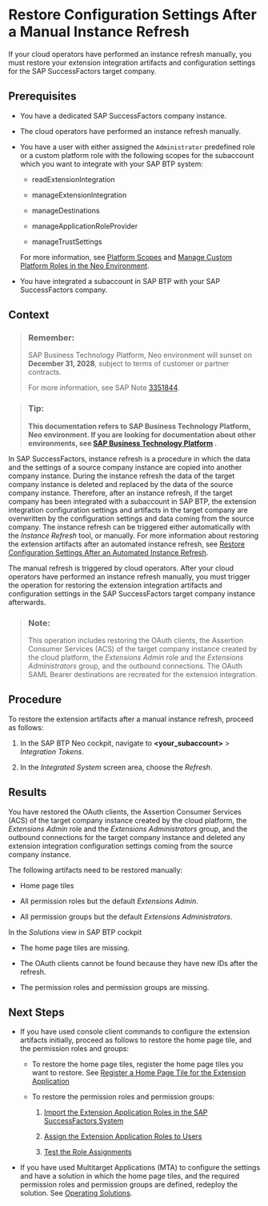 <!-- loio45d048169c504a6a97d9a2ad0bb32389 -->

# Restore Configuration Settings After a Manual Instance Refresh

If your cloud operators have performed an instance refresh manually, you must restore your extension integration artifacts and configuration settings for the SAP SuccessFactors target company.



## Prerequisites

-   You have a dedicated SAP SuccessFactors company instance.

-   The cloud operators have performed an instance refresh manually.

-   You have a user with either assigned the `Administrator` predefined role or a custom platform role with the following scopes for the subaccount which you want to integrate with your SAP BTP system:

    -   readExtensionIntegration

    -   manageExtensionIntegration

    -   manageDestinations

    -   manageApplicationRoleProvider

    -   manageTrustSettings


    For more information, see [Platform Scopes](https://help.sap.com/viewer/65de2977205c403bbc107264b8eccf4b/Cloud/en-US/f2260746ed8e446fafdeaaa8ab43e307.html) and [Manage Custom Platform Roles in the Neo Environment](https://help.sap.com/viewer/65de2977205c403bbc107264b8eccf4b/Cloud/en-US/ede5f721e78e4d678c87c8a200c564ca.html).

-   You have integrated a subaccount in SAP BTP with your SAP SuccessFactors company.



## Context

> ### Remember:  
> SAP Business Technology Platform, Neo environment will sunset on **December 31, 2028**, subject to terms of customer or partner contracts.
> 
> For more information, see SAP Note [3351844](https://me.sap.com/notes/3351844).

> ### Tip:  
> **This documentation refers to SAP Business Technology Platform, Neo environment. If you are looking for documentation about other environments, see [SAP Business Technology Platform](https://help.sap.com/docs/btp/sap-business-technology-platform/sap-business-technology-platform?version=Cloud) .**

In SAP SuccessFactors, instance refresh is a procedure in which the data and the settings of a source company instance are copied into another company instance. During the instance refresh the data of the target company instance is deleted and replaced by the data of the source company instance. Therefore, after an instance refresh, if the target company has been integrated with a subaccount in SAP BTP, the extension integration configuration settings and artifacts in the target company are overwritten by the configuration settings and data coming from the source company. The instance refresh can be triggered either automatically with the *Instance Refresh* tool, or manually. For more information about restoring the extension artifacts after an automated instance refresh, see [Restore Configuration Settings After an Automated Instance Refresh](restore-configuration-settings-after-an-automated-instance-refresh-e4ad14c.md).

The manual refresh is triggered by cloud operators. After your cloud operators have performed an instance refresh manually, you must trigger the operation for restoring the extension integration artifacts and configuration settings in the SAP SuccessFactors target company instance afterwards.

> ### Note:  
> This operation includes restoring the OAuth clients, the Assertion Consumer Services \(ACS\) of the target company instance created by the cloud platform, the *Extensions Admin* role and the *Extensions Administrators* group, and the outbound connections. The OAuth SAML Bearer destinations are recreated for the extension integration.



## Procedure

To restore the extension artifacts after a manual instance refresh, proceed as follows:

1.  In the SAP BTP Neo cockpit, navigate to **<your\_subaccount\>** \> *Integration Tokens*.

2.  In the *Integrated System* screen area, choose the *Refresh*.




## Results

You have restored the OAuth clients, the Assertion Consumer Services \(ACS\) of the target company instance created by the cloud platform, the *Extensions Admin* role and the *Extensions Administrators* group, and the outbound connections for the target company instance and deleted any extension integration configuration settings coming from the source company instance.

The following artifacts need to be restored manually:

-   Home page tiles

-   All permission roles but the default *Extensions Admin*.

-   All permission groups but the default *Extensions Administrators*.


In the *Solutions* view in SAP BTP cockpit

-   The home page tiles are missing.

-   The OAuth clients cannot be found because they have new IDs after the refresh.

-   The permission roles and permission groups are missing.




<a name="loio45d048169c504a6a97d9a2ad0bb32389__postreq_k3t_s3x_z4b"/>

## Next Steps

-   If you have used console client commands to configure the extension artifacts initially, proceed as follows to restore the home page tile, and the permission roles and groups:

    -   To restore the home page tiles, register the home page tiles you want to restore. See [Register a Home Page Tile for the Extension Application](register-a-home-page-tile-for-the-extension-application-6648ccf.md)

    -   To restore the permission roles and permission groups:
        1.  [Import the Extension Application Roles in the SAP SuccessFactors System](import-the-extension-application-roles-in-the-sap-successfactors-system-f0ed89f.md)

        2.  [Assign the Extension Application Roles to Users](assign-the-extension-application-roles-to-users-d838fff.md)
        3.  [Test the Role Assignments](test-the-role-assignments-00f238b.md)


-   If you have used Multitarget Applications \(MTA\) to configure the settings and have a solution in which the home page tiles, and the required permission roles and permission groups are defined, redeploy the solution. See [Operating Solutions](../30-development-neo/operating-solutions-2abf7d4.md).

